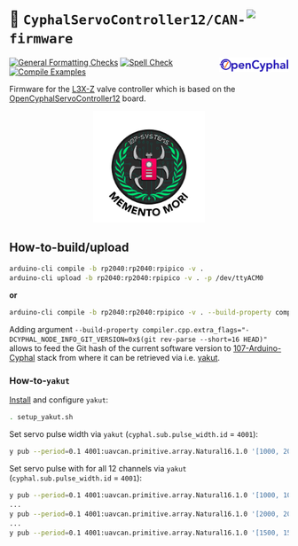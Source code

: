 <a href="https://107-systems.org/"><img align="right" src="https://raw.githubusercontent.com/107-systems/.github/main/logo/107-systems.png" width="15%"></a>
:floppy_disk: `CyphalServoController12/CAN-firmware`
====================================================
<a href="https://opencyphal.org/"><img align="right" src="https://raw.githubusercontent.com/107-systems/.github/main/logo/opencyphal.svg" width="25%"></a>
[![General Formatting Checks](https://github.com/107-systems/CyphalServoController12-CAN-firmware/workflows/General%20Formatting%20Checks/badge.svg)](https://github.com/107-systems/CyphalServoController12-CAN-firmware/actions?workflow=General+Formatting+Checks)
[![Spell Check](https://github.com/107-systems/CyphalServoController12-CAN-firmware/workflows/Spell%20Check/badge.svg)](https://github.com/107-systems/CyphalServoController12-CAN-firmware/actions?workflow=Spell+Check)
[![Compile Examples](https://github.com/107-systems/CyphalServoController12-CAN-firmware/workflows/Compile/badge.svg)](https://github.com/107-systems/CyphalServoController12-CAN-firmware/actions?workflow=Compile)

Firmware for the [L3X-Z](https://github.com/107-systems/l3xz) valve controller which is based on the [OpenCyphalServoController12](https://github.com/generationmake/OpenCyphalServoController12) board.

<p align="center">
  <a href="https://github.com/107-systems/l3xz"><img src="https://raw.githubusercontent.com/107-systems/.github/main/logo/l3xz-logo-memento-mori-github.png" width="40%"></a>
</p>

## How-to-build/upload
```bash
arduino-cli compile -b rp2040:rp2040:rpipico -v .
arduino-cli upload -b rp2040:rp2040:rpipico -v . -p /dev/ttyACM0
```
**or**
```bash
arduino-cli compile -b rp2040:rp2040:rpipico -v . --build-property compiler.cpp.extra_flags="-DCYPHAL_NODE_INFO_GIT_VERSION=0x$(git rev-parse --short=16 HEAD)"
```
Adding argument `--build-property compiler.cpp.extra_flags="-DCYPHAL_NODE_INFO_GIT_VERSION=0x$(git rev-parse --short=16 HEAD)"` allows to feed the Git hash of the current software version to [107-Arduino-Cyphal](https://github.com/107-systems/107-Arduino-Cyphal) stack from where it can be retrieved via i.e. [yakut](https://github.com/opencyphal/yakut).

### How-to-`yakut`
[Install](https://github.com/OpenCyphal/yakut) and configure `yakut`:
```bash
. setup_yakut.sh
```
Set servo pulse width via `yakut` (`cyphal.sub.pulse_width.id` = `4001`):
```bash
y pub --period=0.1 4001:uavcan.primitive.array.Natural16.1.0 '[1000, 2000]'
```
Set servo pulse with for all 12 channels via `yakut` (`cyphal.sub.pulse_width.id` = `4001`):
```bash
y pub --period=0.1 4001:uavcan.primitive.array.Natural16.1.0 '[1000, 1000, 1000, 1000, 1000, 1000, 1000, 1000, 1000, 1000, 1000, 1000]'
...
y pub --period=0.1 4001:uavcan.primitive.array.Natural16.1.0 '[2000, 2000, 2000, 2000, 2000, 2000, 2000, 2000, 2000, 2000, 2000, 2000]'
...
y pub --period=0.1 4001:uavcan.primitive.array.Natural16.1.0 '[1500, 1500, 1500, 1500, 1500, 1500, 1500, 1500, 1500, 1500, 1500, 1500]'
```
